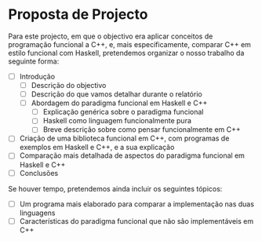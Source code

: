 # Proposta de Projecto

Para este projecto, em que o objectivo era aplicar conceitos de programação
funcional a C++, e, mais especificamente, comparar C++ em estilo funcional com
Haskell, pretendemos organizar o nosso trabalho da seguinte forma:

 - [ ] Introdução
     - [ ] Descrição do objectivo
     - [ ] Descrição do que vamos detalhar durante o relatório
     - [ ] Abordagem do paradigma funcional em Haskell e C++
         - [ ] Explicação genérica sobre o paradigma funcional
         - [ ] Haskell como linguagem funcionalmente pura
         - [ ] Breve descrição sobre como pensar funcionalmente em C++
 - [ ] Criação de uma biblioteca funcional em C++, com programas de exemplos em
   Haskell e C++, e a sua explicação
 - [ ] Comparação mais detalhada de aspectos do paradigma funcional em Haskell
   e C++
 - [ ] Conclusões

Se houver tempo, pretendemos ainda incluir os seguintes tópicos:

 - [ ] Um programa mais elaborado para comparar a implementação nas duas
   linguagens
 - [ ] Características do paradigma funcional que não são implementáveis em C++
